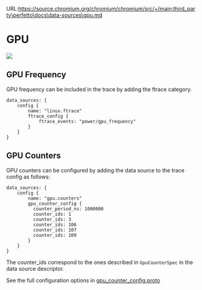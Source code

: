 URL:https://source.chromium.org/chromium/chromium/src/+/main:third_party\perfetto\docs\data-sources\gpu.md
# GPU

![](/docs/images/gpu-counters.png)

## GPU Frequency

GPU frequency can be included in the trace by adding the ftrace category.

```
data_sources: {
    config {
        name: "linux.ftrace"
        ftrace_config {
            ftrace_events: "power/gpu_frequency"
        }
    }
}
```

## GPU Counters

GPU counters can be configured by adding the data source to the trace config as follows:

```
data_sources: {
    config {
        name: "gpu.counters"
        gpu_counter_config {
          counter_period_ns: 1000000
          counter_ids: 1
          counter_ids: 3
          counter_ids: 106
          counter_ids: 107
          counter_ids: 109
        }
    }
}
```

The counter_ids correspond to the ones described in `GpuCounterSpec` in the data source descriptor.

See the full configuration options in [gpu\_counter\_config.proto](/protos/perfetto/config/gpu/gpu_counter_config.proto)

